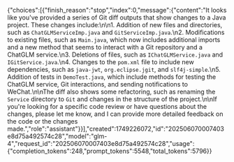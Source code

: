 {"choices":[{"finish_reason":"stop","index":0,"message":{"content":"It looks like you've provided a series of Git diff outputs that show changes to a Java project. These changes include:\n\n1. Addition of new files and directories, such as `ChatGLMServiceImp.java` and `GitServiceImp.java`.\n2. Modifications to existing files, such as `Main.java`, which now includes additional imports and a new method that seems to interact with a Git repository and a ChatGLM service.\n3. Deletions of files, such as `IChatGLMService.java` and `IGitService.java`.\n4. Changes to the `pom.xml` file to include new dependencies, such as `java-jwt`, `org.eclipse.jgit`, and `slf4j-simple`.\n5. Addition of tests in `DemoTest.java`, which include methods for testing the ChatGLM service, Git interactions, and sending notifications to WeChat.\n\nThe diff also shows some refactoring, such as renaming the `Service` directory to `Git` and changes in the structure of the project.\n\nIf you're looking for a specific code review or have questions about the changes, please let me know, and I can provide more detailed feedback on the code or the changes made.","role":"assistant"}}],"created":1749226072,"id":"202506070007403e8d75a492574c28","model":"glm-4","request_id":"202506070007403e8d75a492574c28","usage":{"completion_tokens":248,"prompt_tokens":5548,"total_tokens":5796}}